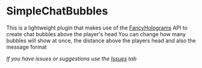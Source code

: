 # SimpleChatBubbles

This is a lightweight plugin that makes use of the [FancyHolograms](https://modrinth.com/plugin/fancyholograms) API to create chat bubbles above the player's head
You can change how many bubbles will show at once, the distance above the players head and also the message format

*If you have issues or suggestions use the [Issues](https://github.com/CoolDCB/SimpleChatBubbles/issues) tab*
